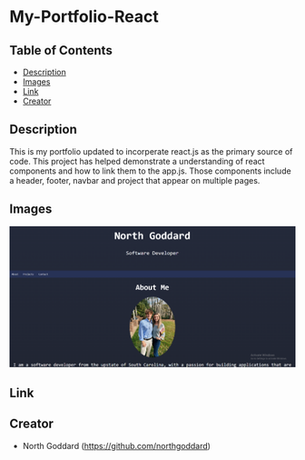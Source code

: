 # My-Portfolio-React

## Table of Contents 

- [Description](#description)
- [Images](#description)
- [Link](#link)
- [Creator](#creator)

## Description

This is my portfolio updated to incorperate react.js as the primary source of code. This project has helped demonstrate a understanding of react components and how to link them to the app.js. Those components include a header, footer, navbar and project that appear on multiple pages.

## Images
<img width="720" alt="Screenshot" src="/src/images/Screenshot .png">

## Link 



## Creator

- North Goddard (https://github.com/northgoddard)